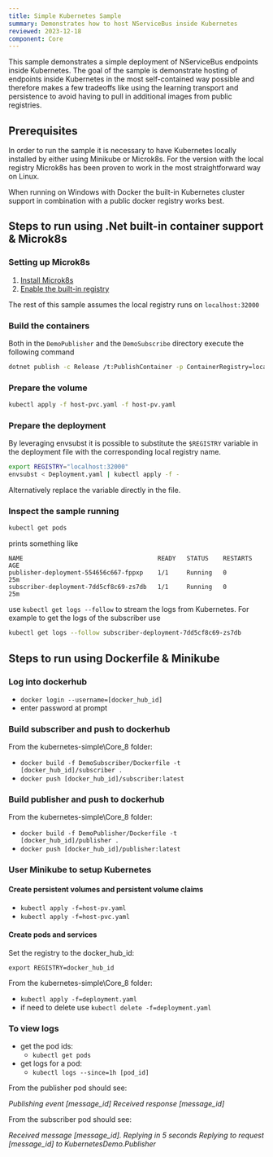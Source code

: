 ```yaml
---
title: Simple Kubernetes Sample
summary: Demonstrates how to host NServiceBus inside Kubernetes
reviewed: 2023-12-18
component: Core
---
```


This sample demonstrates a simple deployment of NServiceBus endpoints inside Kubernetes. The goal of the sample is demonstrate hosting of endpoints inside Kubernetes in the most self-contained way possible and therefore makes a few tradeoffs like using the learning transport and persistence to avoid having to pull in additional images from public registries.

## Prerequisites

In order to run the sample it is necessary to have Kubernetes locally installed by either using Minikube or Microk8s. For the version with the local registry Microk8s has been proven to work in the most straightforward way on Linux.

When running on Windows with Docker the built-in Kubernetes cluster support in combination with a public docker registry works best.

## Steps to run using .Net built-in container support & Microk8s

### Setting up Microk8s

1. [Install Microk8s](https://microk8s.io/docs/getting-started)
1. [Enable the built-in registry](https://microk8s.io/docs/registry-built-in)

The rest of this sample assumes the local registry runs on `localhost:32000` 

### Build the containers

Both in the `DemoPublisher` and the `DemoSubscribe` directory execute the following command

```bash
dotnet publish -c Release /t:PublishContainer -p ContainerRegistry=localhost:32000
```

### Prepare the volume

```bash
kubectl apply -f host-pvc.yaml -f host-pv.yaml
```

### Prepare the deployment

By leveraging envsubst it is possible to substitute the `$REGISTRY` variable in the deployment file with the corresponding local registry name.

```bash
export REGISTRY="localhost:32000"
envsubst < Deployment.yaml | kubectl apply -f -
```

Alternatively replace the variable directly in the file.

### Inspect the sample running

```bash
kubectl get pods
```

prints something like

```text
NAME                                     READY   STATUS    RESTARTS   AGE
publisher-deployment-554656c667-fppxp    1/1     Running   0          25m
subscriber-deployment-7dd5cf8c69-zs7db   1/1     Running   0          25m
```

use `kubectl get logs --follow` to stream the logs from Kubernetes. For example to get the logs of the subscriber use

```bash
kubectl get logs --follow subscriber-deployment-7dd5cf8c69-zs7db
```

## Steps to run using Dockerfile & Minikube

### Log into dockerhub

- `docker login --username=[docker_hub_id]`
- enter password at prompt

### Build subscriber and push to dockerhub

From the kubernetes-simple\Core_8 folder:

- `docker build -f DemoSubscriber/Dockerfile -t [docker_hub_id]/subscriber .`
- `docker push [docker_hub_id]/subscriber:latest`

### Build publisher and push to dockerhub

From the kubernetes-simple\Core_8 folder:

- `docker build -f DemoPublisher/Dockerfile -t [docker_hub_id]/publisher .`
- `docker push [docker_hub_id]/publisher:latest`

### User Minikube to setup Kubernetes

#### Create persistent volumes and persistent volume claims

- `kubectl apply -f=host-pv.yaml`
- `kubectl apply -f=host-pvc.yaml`

#### Create pods and services

Set the registry to the docker_hub_id:

`export REGISTRY=docker_hub_id`

From the kubernetes-simple\Core_8 folder:

- `kubectl apply -f=deployment.yaml`
- if need to delete use `kubectl delete -f=deployment.yaml`

### To view logs

- get the pod ids:
  - `kubectl get pods`
- get logs for a pod:
  - `kubectl logs --since=1h [pod_id]`

From the publisher pod should see:

_Publishing event [message_id]
Received response [message_id]_

From the subscriber pod should see:

_Received message [message_id]. Replying in 5 seconds_
_Replying to request [message_id] to KubernetesDemo.Publisher_
